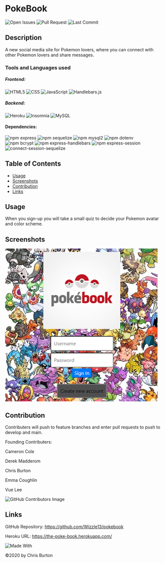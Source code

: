 
  # PokeBook
  

  ![Open Issues](https://img.shields.io/github/issues-raw/Wizzle13/pokebook?style=plastic)
  ![Pull Request](https://img.shields.io/github/issues-pr/Wizzle13/pokebook?style=plastic)
  ![Last Commit](https://img.shields.io/github/last-commit/wizzle13/pokebook?style=plastic)
  ## Description
  A new social media site for Pokemon lovers, where you can connect with other Pokemon lovers and share messages.

  ### Tools and Languages used
  ##### Frontend:

![HTML5](https://img.shields.io/badge/HTML5-E34F26?style=plastic&logo=html5&logoColor=white)
![CSS](https://img.shields.io/badge/CSS3-1572B6?style=plastic&logo=css3&logoColor=white)
![JavaScript](https://img.shields.io/badge/-JavaScript-F7DF1E?style=plastic&logo=Javascript&logoColor=white)
![Handlebars.js](https://img.shields.io/badge/Handlebars.js-000000?plastic&logo=handlebars.js&logoColor=white)

##### Backend:
![Heroku](https://img.shields.io/badge/Heroku-430098?style=plastic&logo=heroku&logoColor=white)
![Insomnia](https://img.shields.io/badge/Insomnia-4000BF?style=plastic&logo=insomnia&logoColor=white)
![MySQL](https://img.shields.io/badge/MySQL-005C84?style=plastic&logo=mysql&logoColor=white)

#### Dependencies:
![npm express](https://img.shields.io/npm/v/express?label=express&style=plastic)
![npm sequelize](https://img.shields.io/npm/v/sequelize?label=sequelize&style=plastic)
![npm mysql2](https://img.shields.io/npm/v/mysql2?label=mysql2&style=plastic)
![npm dotenv](https://img.shields.io/npm/v/dotenv?label=dotenv&style=plastic)
![npm bcrypt](https://img.shields.io/npm/v/bcrypt?label=bcrypt&style=plastic)
![npm express-handlebars](https://img.shields.io/npm/v/express-handlebars?label=express-handlebars&style=plastic)
![npm express-session](https://img.shields.io/npm/v/express-session?label=express-session&style=plastic)
![connect-session-sequelize](https://img.shields.io/npm/v/connect-session-sequelize?label=connect-session-sequelize&style=plastic)

  ## Table of Contents
  
  - [Usage](#usage)
  - [Screenshots](#screenshots)
  - [Contribution](#contribution)
  - [Links](#links)
  
  ## Usage
When you sign-up you will take a small quiz to decide your Pokemon avatar and color scheme.
    

  ## Screenshots
  <img src = "./public/images/screenshots/screenshot.png">

  ## Contribution
Contributers will push to feature branches and enter pull requests to push to develop and main.

Founding Contributers:

Cameron Cole

Derek Madderom

Chris Burton

Emma Coughlin

Vue Lee


![GitHub Contributors Image](https://contrib.rocks/image?repo=Wizzle13/pokebook)
    
  ## Links
  GitHub Repository: https://github.com/Wizzle13/pokebook

  Heroku URL: https://the-poke-book.herokuapp.com/



![Made With](https://img.shields.io/badge/Made%20with-Ultimate%20README%20Generator-blue?style=plastic)

  &copy;2020 by Chris Burton
